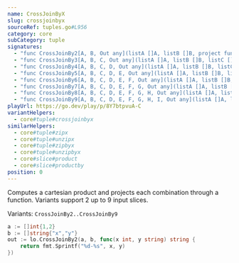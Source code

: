 ```yaml
---
name: CrossJoinByX
slug: crossjoinbyx
sourceRef: tuples.go#L956
category: core
subCategory: tuple
signatures:
  - "func CrossJoinBy2[A, B, Out any](listA []A, listB []B, project func(a A, b B) Out) []Out"
  - "func CrossJoinBy3[A, B, C, Out any](listA []A, listB []B, listC []C, project func(a A, b B, c C) Out) []Out"
  - "func CrossJoinBy4[A, B, C, D, Out any](listA []A, listB []B, listC []C, listD []D, project func(a A, b B, c C, d D) Out) []Out"
  - "func CrossJoinBy5[A, B, C, D, E, Out any](listA []A, listB []B, listC []C, listD []D, listE []E, project func(a A, b B, c C, d D, e E) Out) []Out"
  - "func CrossJoinBy6[A, B, C, D, E, F, Out any](listA []A, listB []B, listC []C, listD []D, listE []E, listF []F, project func(a A, b B, c C, d D, e E, f F) Out) []Out"
  - "func CrossJoinBy7[A, B, C, D, E, F, G, Out any](listA []A, listB []B, listC []C, listD []D, listE []E, listF []F, listG []G, project func(a A, b B, c C, d D, e E, f F, g G) Out) []Out"
  - "func CrossJoinBy8[A, B, C, D, E, F, G, H, Out any](listA []A, listB []B, listC []C, listD []D, listE []E, listF []F, listG []G, listH []H, project func(a A, b B, c C, d D, e E, f F, g G, h H) Out) []Out"
  - "func CrossJoinBy9[A, B, C, D, E, F, G, H, I, Out any](listA []A, listB []B, listC []C, listD []D, listE []E, listF []F, listG []G, listH []H, listI []I, project func(a A, b B, c C, d D, e E, f F, g G, h H, i I) Out) []Out"
playUrl: https://go.dev/play/p/8Y7btpvuA-C
variantHelpers:
  - core#tuple#crossjoinbyx
similarHelpers:
  - core#tuple#zipx
  - core#tuple#unzipx
  - core#tuple#zipbyx
  - core#tuple#unzipbyx
  - core#slice#product
  - core#slice#productby
position: 0
---
```


Computes a cartesian product and projects each combination through a function. Variants support 2 up to 9 input slices.

Variants: `CrossJoinBy2..CrossJoinBy9`

```go
a := []int{1,2}
b := []string{"x","y"}
out := lo.CrossJoinBy2(a, b, func(x int, y string) string {
    return fmt.Sprintf("%d-%s", x, y)
})
```


